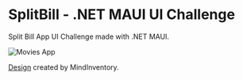 # SplitBill - .NET MAUI UI Challenge

Split Bill App UI Challenge made with .NET MAUI.

![Movies App](images/maui-split-bill-app-promo.png)

[Design](https://dribbble.com/shots/22121279-Split-Bill-App) created by MindInventory.